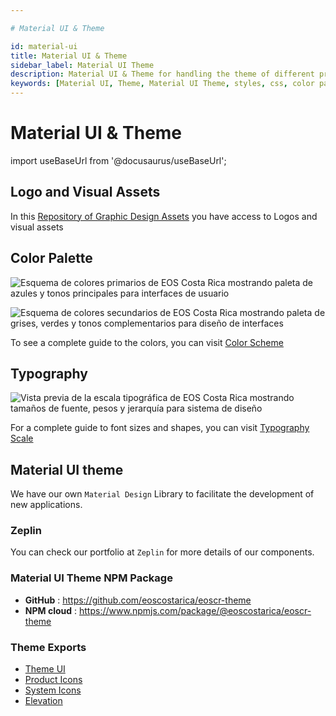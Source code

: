 ```yaml
---

# Material UI & Theme

id: material-ui
title: Material UI & Theme
sidebar_label: Material UI Theme
description: Material UI & Theme for handling the theme of different projects
keywords: [Material UI, Theme, Material UI Theme, styles, css, color palette, EOS, EOS Costa Rica]
---
```


# Material UI & Theme


import useBaseUrl from '@docusaurus/useBaseUrl';

## Logo and Visual Assets

In this [Repository of Graphic Design Assets](https://github.com/eoscostarica/design-assets) you have access to Logos and visual assets

## Color Palette

![Esquema de colores primarios de EOS Costa Rica mostrando paleta de azules y tonos principales para interfaces de usuario](/img/OSS_screnshots/EOSCR_Color_Scheme_Primary.webp)

![Esquema de colores secundarios de EOS Costa Rica mostrando paleta de grises, verdes y tonos complementarios para diseño de interfaces](/img/OSS_screnshots/EOSCR_Color_Scheme_Secondary.webp)

To see a complete guide to the colors, you can visit [Color Scheme](https://github.com/eoscostarica/eoscr-mui-library/blob/master/exports/Color_Scheme.pdf)

## Typography

![Vista previa de la escala tipográfica de EOS Costa Rica mostrando tamaños de fuente, pesos y jerarquía para sistema de diseño](/img/OSS_screnshots/EOSCR_Typography_Scale.webp)

For a complete guide to font sizes and shapes, you can visit [Typography Scale](https://github.com/eoscostarica/eoscr-mui-library/blob/master/exports/Typography_Scale.pdf)

## Material UI theme

We have our own `Material Design` Library to facilitate the development of new applications.

### Zeplin

You can check our portfolio at `Zeplin` for more details of our components.

### Material UI Theme NPM Package

- **GitHub** : https://github.com/eoscostarica/eoscr-theme
- **NPM cloud** : https://www.npmjs.com/package/@eoscostarica/eoscr-theme

### Theme Exports
- [Theme UI](https://github.com/eoscostarica/eoscr-mui-library/blob/master/exports/Theme_UI.pdf)
- [Product Icons](https://github.com/eoscostarica/eoscr-mui-library/blob/master/exports/System_Icons.pdf)
- [System Icons](https://github.com/eoscostarica/eoscr-mui-library/blob/master/exports/Color_Scheme.pdf)
- [Elevation](https://github.com/eoscostarica/eoscr-mui-library/blob/master/exports/Elevation.pdf)
